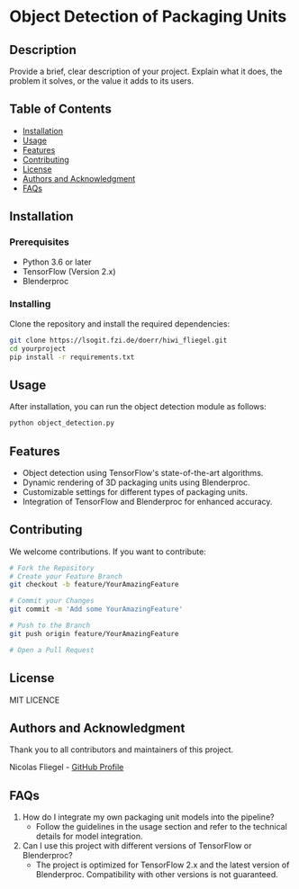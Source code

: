 # Object Detection of Packaging Units

## Description

Provide a brief, clear description of your project. Explain what it does, the problem it solves, or the value it adds to its users.

## Table of Contents

- [Installation](#installation)
- [Usage](#usage)
- [Features](#features)
- [Contributing](#contributing)
- [License](#license)
- [Authors and Acknowledgment](#authors-and-acknowledgment)
- [FAQs](#faqs)

## Installation

### Prerequisites

- Python 3.6 or later
- TensorFlow (Version 2.x)
- Blenderproc

### Installing

Clone the repository and install the required dependencies:

```bash
git clone https://lsogit.fzi.de/doerr/hiwi_fliegel.git
cd yourproject
pip install -r requirements.txt
```

## Usage

After installation, you can run the object detection module as follows:
```bash
python object_detection.py
```

## Features

- Object detection using TensorFlow's state-of-the-art algorithms.
- Dynamic rendering of 3D packaging units using Blenderproc.
- Customizable settings for different types of packaging units.
- Integration of TensorFlow and Blenderproc for enhanced accuracy.

## Contributing
We welcome contributions. If you want to contribute:

```bash
# Fork the Repository
# Create your Feature Branch
git checkout -b feature/YourAmazingFeature

# Commit your Changes
git commit -m 'Add some YourAmazingFeature'

# Push to the Branch
git push origin feature/YourAmazingFeature

# Open a Pull Request
```

## License

MIT LICENCE

## Authors and Acknowledgment
Thank you to all contributors and maintainers of this project.

Nicolas Fliegel - [GitHub Profile](https://github.com/Nico4899)

## FAQs

1. How do I integrate my own packaging unit models into the pipeline?
    - Follow the guidelines in the usage section and refer to the technical details for model integration.
2. Can I use this project with different versions of TensorFlow or Blenderproc?
   - The project is optimized for TensorFlow 2.x and the latest version of Blenderproc. Compatibility with other versions is not guaranteed.
